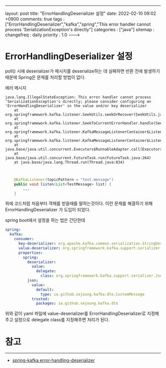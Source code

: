 ---
layout: post
title: "ErrorHandlingDeserializer 설정"
date: 2022-02-10 09:02 +0900
comments: true
tags : ["ErrorHandlingDeserializer","kafka","spring","This error handler cannot process 'SerializationException's directly"]
categories : ["java"]
sitemap :
changefreq : daily
priority : 1.0
--->
# ErrorHandlingDeserializer 설정

poll() 시에 deserializer가 메시지를 deserialize하는 데 실패하면 반환 전에 발생하기 때문에 Spring은 문제를 처리할 방법이 없다.

에러 메시지
```
java.lang.IllegalStateException: This error handler cannot process 'SerializationException's directly; please consider configuring an 'ErrorHandlingDeserializer' in the value and/or key deserializer
	at org.springframework.kafka.listener.SeekUtils.seekOrRecover(SeekUtils.java:145)
	at org.springframework.kafka.listener.SeekToCurrentErrorHandler.handle(SeekToCurrentErrorHandler.java:113)
	at org.springframework.kafka.listener.KafkaMessageListenerContainer$ListenerConsumer.handleConsumerException(KafkaMessageListenerContainer.java:1401)
	at org.springframework.kafka.listener.KafkaMessageListenerContainer$ListenerConsumer.run(KafkaMessageListenerContainer.java:1108)
	at java.base/java.util.concurrent.Executors$RunnableAdapter.call(Executors.java:515)
	at java.base/java.util.concurrent.FutureTask.run(FutureTask.java:264)
	at java.base/java.lang.Thread.run(Thread.java:834)
```

```java


    @KafkaListener(topicPattern = "test.message")
    public void listen(List<TestMessage> list) {
        ...
    }

```

위에 코드처럼 처음부터 객체를 받을때를 말하는것이다. 이런 문제를 해결하기 위해 ErrorHandlingDeserializer 가 도입이 되었다.

spring boot에서 설정을 하는 법은 간단한데 

```yaml
spring:
  kafka:
    consumer:
      key-deserializer: org.apache.kafka.common.serialization.StringDeserializer
      value-deserializer: org.springframework.kafka.support.serializer.ErrorHandlingDeserializer
      properties:
        spring:
          deserializer:
            value:
              delegate:
                class: org.springframework.kafka.support.serializer.JsonDeserializer
          json:
            value:
              default:
                type: io.github.sejoung.kafka.dto.CustomMessage
            trusted:
              packages: io.github.sejoung.kafka.dto
```

위와 같이 yaml 파일에 value-deserializer를 ErrorHandlingDeserializer로 지정해주고 설정으로 delegate class를 지정해주면 처리가 된다.

# 참고

------

* [spring-kafka error-handling-deserializer](https://docs.spring.io/spring-kafka/docs/current/reference/html/#error-handling-deserializer)
